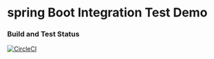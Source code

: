 # spring Boot Integration Test Demo

### Build and Test Status

[![CircleCI](https://circleci.com/gh/ywalakamar/springboot-integration-test-demo/tree/main.svg?style=svg)](https://circleci.com/gh/ywalakamar/springboot-integration-test-demo/tree/main)
